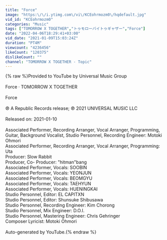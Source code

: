 ```yaml
---
title: "Force"
image: "https:\/\/i.ytimg.com\/vi\/KCEohrmozm0\/hqdefault.jpg"
vid_id: "KCEohrmozm0"
categories: "Music"
tags: ["TOMORROW X TOGETHER","トゥモローバイトゥギャザー","Force"]
date: "2022-04-06T18:29:41+03:00"
vid_date: "2021-01-09T15:03:24Z"
duration: "PT4M"
viewcount: "4236456"
likeCount: "120375"
dislikeCount: ""
channel: "TOMORROW X TOGETHER - Topic"
---
```

{% raw %}Provided to YouTube by Universal Music Group<br /><br />Force · TOMORROW X TOGETHER<br /><br />Force<br /><br />℗ A Republic Records release; ℗ 2021 UNIVERSAL MUSIC LLC<br /><br />Released on: 2021-01-10<br /><br />Associated  Performer, Recording  Arranger, Vocal  Arranger, Programming, Guitar, Background  Vocalist, Studio  Personnel, Recording  Engineer: Motoki Ohmori<br />Associated  Performer, Recording  Arranger, Vocal  Arranger, Programming: Uta<br />Producer: Slow Rabbit<br />Producer, Co- Producer: &quot;hitman&quot;bang<br />Associated  Performer, Vocals: SOOBIN<br />Associated  Performer, Vocals: YEONJUN<br />Associated  Performer, Vocals: BEOMGYU<br />Associated  Performer, Vocals: TAEHYUN<br />Associated  Performer, Vocals: HUENINGKAI<br />Studio  Personnel, Editor: EL CAPITXN<br />Studio  Personnel, Editor: Shunsuke Shibusawa<br />Studio  Personnel, Recording  Engineer: Kim Chorong<br />Studio  Personnel, Mix  Engineer: D.O.I.<br />Studio  Personnel, Mastering  Engineer: Chris Gehringer<br />Composer  Lyricist: Motoki Ohmori<br /><br />Auto-generated by YouTube.{% endraw %}
